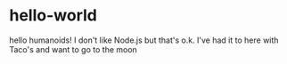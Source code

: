 # hello-world

hello humanoids!
I don't like Node.js but that's o.k.
I've had it to here with Taco's and want to go to the moon

